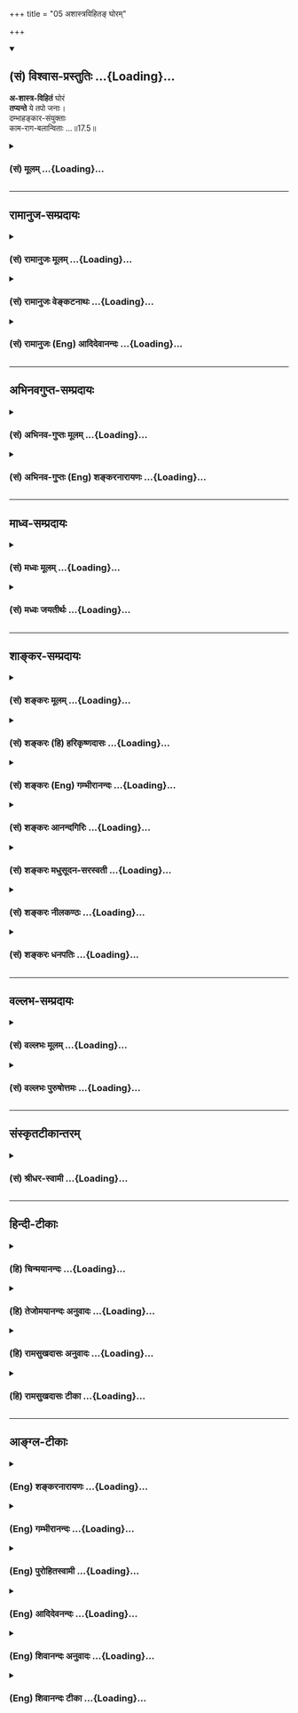 +++
title = "05 अशास्त्रविहितङ् घोरम्"

+++
<div class="js_include" newlevelforh1="2" title="(सं) विश्वास-प्रस्तुतिः" unfilled url="/purANam_vaiShNavam/mahAbhAratam/06-bhIShma-parva/03-bhagavad-gItA-parva/saMskRtam/vishvAsa-prastutiH/17_shraddhA-traya-vibhA/05_ashAstravihita~N_.md">
<details open><summary><h2>(सं) विश्वास-प्रस्तुतिः ...{Loading}...</h2></summary>

**अ-शास्त्र-विहितं** घोरं  
**तप्यन्ते** ये तपो जनाः।  
दम्भाहङ्कार-संयुक्ताः  
काम-राग-बलान्विताः …॥17.5॥
</details>
</div>
<div class="js_include collapsed" newlevelforh1="3" title="(सं) मूलम्" unfilled url="/purANam_vaiShNavam/mahAbhAratam/06-bhIShma-parva/03-bhagavad-gItA-parva/saMskRtam/mUlam/17_shraddhA-traya-vibhA/05_ashAstravihita~N_.md">
<details><summary><h3>(सं) मूलम् ...{Loading}...</h3></summary>

अशास्त्रविहितं घोरं तप्यन्ते ये तपो जनाः।  
दम्भाहङ्कारसंयुक्ताः कामरागबलान्विताः।।17.5।।
</details>
</div>


_________________
## रामानुज-सम्प्रदायः
<div class="js_include collapsed" newlevelforh1="3" title="(सं) रामानुजः मूलम्" unfilled url="/purANam_vaiShNavam/mahAbhAratam/06-bhIShma-parva/03-bhagavad-gItA-parva/saMskRtam/rAmAnujaH/mUlam/17_shraddhA-traya-vibhA/05_ashAstravihita~N_.md">
<details><summary><h3>(सं) रामानुजः मूलम् ...{Loading}...</h3></summary>

।।17.5।।**अशास्त्रविहितम्** अति **घोरम्** अपि **तपो ये जनाः तप्यन्ते;**
प्रदर्शनार्थम् इदम्; अशास्त्रविहितं बह्वायासं यागादिकं ये कुर्वते; **ते
दम्भाहङ्कारसंयुक्ताः कामरागबलान्विताः शरीरस्थं** पृथिव्यादिभूतसमूहं
**कर्शयन्तो** मदंशभूतं जीवं **च अन्तःशरीरस्थं** कर्शयन्तो ये तप्यन्ते
यागादिकं च कुर्वते; **तान् आसुरनिश्चयान् विद्धि।**

</details>
</div>
<div class="js_include collapsed" newlevelforh1="3" title="(सं) रामानुजः वेङ्कटनाथः" unfilled url="/purANam_vaiShNavam/mahAbhAratam/06-bhIShma-parva/03-bhagavad-gItA-parva/saMskRtam/rAmAnujaH/venkaTanAthaH/17_shraddhA-traya-vibhA/05_ashAstravihita~N_.md">
<details><summary><h3>(सं) रामानुजः वेङ्कटनाथः ...{Loading}...</h3></summary>

  
  
।।17.5।। एवमर्थात्प्रश्नस्य निषेधः कृतः अथ कण्ठोक्त्येत्यभिप्रायेणाऽऽह --
एवमिति। न स सिद्धिम् \[16।23\] इत्यादिप्रागुक्तस्मारणायन कश्चिदपि सुखलव
इत्युक्तम्। अपित्वनर्थ एवेत्यनेन पूर्वोक्तनरकपतनस्मारणम्।
प्रश्नवाक्यगतश्रद्धान्वितत्वानुभाषणविवक्षया तत्कार्यातिप्रयासज्ञापनपरो
घोरशब्द इत्यभिप्रायेणाऽऽहअतिघोरमपीति। ननुयजन्ते श्रद्धयाऽन्विताः
\[9।23\] इति यागविषये प्रश्ने तप्यन्त इति तपसोत्तरं कथं सङ्गच्छते
इत्यत्राऽऽहप्रदर्शनार्थमिदमिति। सङ्ग्राहकाकारं दर्शयन्
फलितमाहअशास्त्रविहितमिति। वेदबाह्यागमोक्तं
वैदिकमप्यनधिकारिभिर्देशकालद्रव्यक्रियादिनियमानादरेणायथानुष्ठितं
चाशास्त्रविहितम्।
दारुणपर्यायघोरशब्दाभिप्रेतमाहबह्वायासमिति। यागादिकमित्यनेन प्रश्नेऽपि
यागग्रहणं प्रदर्शनार्थमिति ज्ञापितम्। अत एव हि
प्रश्नोत्तरयोरेकविषयत्वम्। शास्त्रैरचोदितानां चोदकान्तरमुच्यते --
दम्भाहङ्कारसंयुक्ता इत्यादिना। बलमत्र कामरागयुक्तत्वादसात्त्विकम्। बलं
बलवतां चाहं कामरागविवर्जितम् \[7।11\] इति हि प्रागुक्तम्। न केवलं परत्र
नरकम् अपित्विहापि कायकर्शनमित्यभिप्रायेण
शरीरस्थभूतसमूहकर्शनोक्तिः। अन्तर्याम्यमृतः \[बृ.उ.3।7।3 -- 23\]
अनश्नन्नन्यो अभिचाकशीति \[मुं.उ.3।1।1\]न स्थानतोऽपि परस्योभयलिङ्गं
सर्वत्र हि \[ब्र.सू.3।2।11\] इत्यादिभिः परमात्मनः स्वरूपतो धर्मतो वा
कर्शनासम्भवात्। सम्भवे च शास्त्रविहितोपवासादिभिरपि प्रसङ्गाच्छरीरकर्शनेन
च शरीरिणां क्षेत्रज्ञानां ज्ञानसुखादिसङ्कोचरूपस्य कर्शनस्य
श्रुतिस्मृतिलोकसिद्धत्वात्अन्तश्शरीरस्थम् इत्यनेन
शरीरावच्छिन्नक्षेत्रज्ञत्वसूचनात्क्षेत्रज्ञं चापि मां विद्धि
\[13।3\]ममैवांशः \[15।7\] इति प्रागुक्तप्रक्रियया
सर्वशरीरकपरमात्मविशेषणांशभूतजीवविवक्षयाऽत्र मामिति निर्देश
इत्याहमदंशभूतं जीवमिति। मच्छरीरभूतजीवपीडनं मत्पीडनतुल्यमिति
दोषातिशयसूचनार्थोऽयमुपचारः। शास्त्रोल्लङ्घनेनात्मपीडनरूपमपि
पापमेषामायातमित्यभिप्रायः। यज्ञस्य स्वतो
याज्यभावनत्वाच्छास्त्रीयप्रकारविरहेऽपि नात्यन्तविकलता तपसस्तु स्वतः
सर्वकर्शनतया शास्त्रीयप्रकाराभावे भावनत्वं न स्यादिति हैतुकप्रायाणां
विभागं प्रतिक्षेप्तुमाहयागादिकं चेति। आसुरो निश्चयो येषां
तेऽत्रासुरनिश्चयाः तत्र तद्धितस्येह सम्बन्धमात्रपरतामाहअसुराणामिति।
तदभिप्रेतनिश्चयस्य विशेषं व्यञ्जयितुमाहअसुराहीति। आसुरनिश्चयत्वख्यापनं
प्रागुक्तानर्थपर्यवसानप्रकाशनायेत्याहमदाज्ञाविपरीतकारित्वादिति। आसुरनिश्चयान्
इत्येतावता कथमयमर्थः सिद्ध्येत् इत्यत्राऽऽह -- पूर्वमेवेति।

</details>
</div>
<div class="js_include collapsed" newlevelforh1="3" title="(सं) रामानुजः (Eng) आदिदेवानन्दः" unfilled url="/purANam_vaiShNavam/mahAbhAratam/06-bhIShma-parva/03-bhagavad-gItA-parva/saMskRtam/rAmAnujaH/english/AdidevAnandaH/17_shraddhA-traya-vibhA/05_ashAstravihita~N_.md">
<details><summary><h3>(सं) रामानुजः (Eng) आदिदेवानन्दः ...{Loading}...</h3></summary>

17.5 - 17.6 'Those men who perform terrible pernances not enjoined by
the Sastras' - this is illustrative of sacrifices etc., of a similar
nature. Those who perform sacrifices, etc., sacrifices which are not
enjoined by the Sastras and demand much exertion, those who are
possessed of 'ostentation and conceit and are goaded by sensual desire,
attachment and passion' - they torture the group of elements such as
earth etc., in their bodies. They also torture the individual self which
is a part of Myself and is within their bodies. Those who perform such
sacrifices etc., know them to be demoniacal in their resolves. The
resolve of demons is demoniac resolve. The demons are those who act
contrary to My ;ndments. Since they act contrary to My ;ndments, they do
not have even a iota of joy, but as stated earlier, they fall a prey to
a multitude of calamities. 'They fall into a foul Naraka' (16.16). Now,
Sri Krsna, resuming the subject, details the differences according to
the Gunas with reference to sacrifice, etc., enjoined by the Sastras. To
begin with, he describes three kinds of food, since the growth of Sattva
etc., has its source in food, as Srutis declare thus: 'For my dear, the
mind consists of food' (Cha. U., 6.5.4) and 'when the food is pure, the
man becomes pure' (Cha. U., 7.26.2).

</details>
</div>


_________________
## अभिनवगुप्त-सम्प्रदायः
<div class="js_include collapsed" newlevelforh1="3" title="(सं) अभिनव-गुप्तः मूलम्" unfilled url="/purANam_vaiShNavam/mahAbhAratam/06-bhIShma-parva/03-bhagavad-gItA-parva/saMskRtam/abhinava-guptaH/mUlam/17_shraddhA-traya-vibhA/05_ashAstravihita~N_.md">
<details><summary><h3>(सं) अभिनव-गुप्तः मूलम् ...{Loading}...</h3></summary>

।।17.4 -- 17.6।। यजन्त इत्यादि आसुरनिश्चयानित्यन्तम्। अचेतनम्
अविवेकित्त्वात्। मां च कर्शयन्तः शास्त्रार्थननुष्ठानात्। अत एव ते
स्वबुद्धिविरचितां +++(N स्वबुद्धिविचारिताम् )+++ तपश्चर्यां कुर्वणाः प्रत्युत
तामसाः।

</details>
</div>
<div class="js_include collapsed" newlevelforh1="3" title="(सं) अभिनव-गुप्तः (Eng) शङ्करनारायणः" unfilled url="/purANam_vaiShNavam/mahAbhAratam/06-bhIShma-parva/03-bhagavad-gItA-parva/saMskRtam/abhinava-guptaH/english/shankaranArAyaNaH/17_shraddhA-traya-vibhA/05_ashAstravihita~N_.md">
<details><summary><h3>(सं) अभिनव-गुप्तः (Eng) शङ्करनारायणः ...{Loading}...</h3></summary>

17.5 See Comment under 17.6

</details>
</div>


_________________
## माध्व-सम्प्रदायः
<div class="js_include collapsed" newlevelforh1="3" title="(सं) मध्वः मूलम्" unfilled url="/purANam_vaiShNavam/mahAbhAratam/06-bhIShma-parva/03-bhagavad-gItA-parva/saMskRtam/madhvaH/mUlam/17_shraddhA-traya-vibhA/05_ashAstravihita~N_.md">
<details><summary><h3>(सं) मध्वः मूलम् ...{Loading}...</h3></summary>

।।17.5।। Sri Madhvacharya did not comment on this sloka.

</details>
</div>
<div class="js_include collapsed" newlevelforh1="3" title="(सं) मध्वः जयतीर्थः" unfilled url="/purANam_vaiShNavam/mahAbhAratam/06-bhIShma-parva/03-bhagavad-gItA-parva/saMskRtam/madhvaH/jayatIrthaH/17_shraddhA-traya-vibhA/05_ashAstravihita~N_.md">
<details><summary><h3>(सं) मध्वः जयतीर्थः ...{Loading}...</h3></summary>

।।17.5।। Sri Jayatirtha did not comment on this sloka.

</details>
</div>


_________________
## शाङ्कर-सम्प्रदायः
<div class="js_include collapsed" newlevelforh1="3" title="(सं) शङ्करः मूलम्" unfilled url="/purANam_vaiShNavam/mahAbhAratam/06-bhIShma-parva/03-bhagavad-gItA-parva/saMskRtam/shankaraH/mUlam/17_shraddhA-traya-vibhA/05_ashAstravihita~N_.md">
<details><summary><h3>(सं) शङ्करः मूलम् ...{Loading}...</h3></summary>

।।17.5।। --,**अशास्त्रविहितं** न शास्त्रविहितम् अशास्त्रविहितं **घोरं**
पीडाकरं प्राणिनाम् आत्मनश्च तपः **तप्यन्ते** निर्वर्तयन्ति **ये तपो
जनाः** ते च **दम्भाहंकारसंयुक्ताः;** दम्भश्च अहंकारश्च दम्भाहंकारौ;
ताभ्यां संयुक्ताः दम्भाहंकारसंयुक्ताः; **कामरागबलान्विताः** कामश्च
रागश्च कामरागौ तत्कृतं बलं कामरागबलं तेन अन्विताः कामरागबलान्विताः।।

</details>
</div>
<div class="js_include collapsed" newlevelforh1="3" title="(सं) शङ्करः (हि) हरिकृष्णदासः" unfilled url="/purANam_vaiShNavam/mahAbhAratam/06-bhIShma-parva/03-bhagavad-gItA-parva/saMskRtam/shankaraH/hindI/harikRShNadAsaH/17_shraddhA-traya-vibhA/05_ashAstravihita~N_.md">
<details><summary><h3>(सं) शङ्करः (हि) हरिकृष्णदासः ...{Loading}...</h3></summary>

।।17.5।। इस प्रकार कार्यसे जिनकी सात्त्विकादि निष्ठाओंका निर्णय किया गया
है उन ( स्वाभाविक श्रद्धावाले ) हजारों मनुष्योंमें कोई एक ही
शास्त्रविधिका त्याग होनेपर देवपूजादिके परायण; सात्त्विक निष्ठायुक्त होता
है। अधिकांश मनुष्य तो राजसी और तामसी निष्ठावाले ही होते हैं। कैसे ( सो
कहा जाता है -- )  
  
जो मनुष्य; शास्त्रमें जिसका विधान नहीं है ऐसा; अशास्त्रविहित और घोर
अर्थात् अन्य प्राणियोंको और अपने शरीरको भी पीड़ा पहुँचानेवाला; तप; दम्भ
और अहंकार -- इन दोनोंसे युक्त होकर तथा कामना और आसक्तिजनित बलसे युक्त
होकर; अथवा कामना; आसक्ति और बलसे युक्त होकर तपते हैं।

</details>
</div>
<div class="js_include collapsed" newlevelforh1="3" title="(सं) शङ्करः (Eng) गम्भीरानन्दः" unfilled url="/purANam_vaiShNavam/mahAbhAratam/06-bhIShma-parva/03-bhagavad-gItA-parva/saMskRtam/shankaraH/english/gambhIrAnandaH/17_shraddhA-traya-vibhA/05_ashAstravihita~N_.md">
<details><summary><h3>(सं) शङ्करः (Eng) गम्भीरानन्दः ...{Loading}...</h3></summary>

17.5 Ye, those; janah, persons; who tapyante, undertake, perform;
ghoram, severe; tapah, austerity, productive of pain to oneself as also
to creatures; asastra-vihitam, not sanctioned by the scriptures; they,
being dambh-ahankara-samyuktah, given to ostentation and pride; and
kama-raga-bala-anvitah, impelled by the strength of passion and
attachment, or possessed of passion, attachment and strength \[Kama-raga
can also mean desirable objects and the desire to enjoy them.\]-.

</details>
</div>
<div class="js_include collapsed" newlevelforh1="3" title="(सं) शङ्करः आनन्दगिरिः" unfilled url="/purANam_vaiShNavam/mahAbhAratam/06-bhIShma-parva/03-bhagavad-gItA-parva/saMskRtam/shankaraH/AnandagiriH/17_shraddhA-traya-vibhA/05_ashAstravihita~N_.md">
<details><summary><h3>(सं) शङ्करः आनन्दगिरिः ...{Loading}...</h3></summary>

।।17.5।। ननु सत्त्वादिनिष्ठाः शास्त्रेण ज्ञातुं शक्यन्ते कुतः
कार्यलिङ्गकानुमानेनेति तत्राह -- **एवमिति।** सत्त्वादिनिष्ठानां
जन्तूनामवान्तरविशेषं प्रचुरत्वाप्रचुरत्वरूपं दर्शयति --
**तत्रेत्यादिना।** राजसानां तामसानां च प्राचुर्यं प्रश्नद्वारा विवृणोति
-- **कथमित्यादिना।** कामश्च काम्यमानविषयो रागश्च
तद्विषयभोगाभिलाषस्तत्कृतं तत्प्रयुक्तम्। तन्निमित्तमिति यावत्।

</details>
</div>
<div class="js_include collapsed" newlevelforh1="3" title="(सं) शङ्करः मधुसूदन-सरस्वती" unfilled url="/purANam_vaiShNavam/mahAbhAratam/06-bhIShma-parva/03-bhagavad-gItA-parva/saMskRtam/shankaraH/madhusUdana-sarasvatI/17_shraddhA-traya-vibhA/05_ashAstravihita~N_.md">
<details><summary><h3>(सं) शङ्करः मधुसूदन-सरस्वती ...{Loading}...</h3></summary>

।।17.5 -- 17.6।। एवमनादृतशास्त्राणां सत्त्वादिनिष्ठा कार्यतो निर्णीता।
तत्र केचिद्राजसतामसा अपि प्राग्भवीयपुण्यपरिपाकात्सात्त्विका भूत्वा
शास्त्रीयसाधनेऽधिक्रियन्ते। ये तु दुराग्रहेण
दुर्दैवपरिपाकप्राप्तदुर्जनसङ्गादिदोषेण च राजसतामसतां न मुञ्चन्ति ते
शास्त्रीयमार्गाद्भ्रष्टा असन्मार्गानुसरणेनेह लोके परत्र च दुःखभागिन
एवेत्याह द्वाभ्याम् -- अशास्त्रेत्यादिना। अशास्त्रविहितं शास्त्रेण वेदेन
प्रत्यक्षेणानुमितेन वा न विहितं अशास्त्रेण बुद्धाद्यागमेन बोधितं वा घोरं
परस्यात्मनः पीडाकरं तपस्तप्तशिलारोहणादि तप्यन्ते कुर्वन्ति ये जनाः।
दम्भो धार्मिकत्वख्यापनं; अहंकारोऽहमेव श्रेष्ठ इति दुरभिमानस्ताभ्यां
सम्यग्युक्ताः। योगस्य सम्यक्त्वमनायासेन योगजननासामर्थ्यं कामे
काम्यमानविषये यो रागस्तन्निमित्तं बलमत्युग्रदुःखसहनसामर्थ्यं
तेनान्विताः। कामो विषयेऽभिलाषः; रागः सदा तदभिनिविष्टत्वरूपोऽभिष्वङ्गः।
बलमवश्यमिदं साधयिष्यामीत्याग्रहस्तैरन्विता इति वा। अतएव च
बलवद्दुःखदर्शनेऽप्यनिवर्तमानाः कर्शयन्तः कृशीकुर्वन्तो वृथोपवासादिना
शरीरस्थं भूतग्रामं देहेन्द्रियसङ्घाताकारेण परिणतं पृथिव्यादिभूतसमुदायं
अचेतसो विवेकशून्याः मां चान्तःशरीरस्थं भोक्तृरूपेण स्थितं भोग्यस्य
शरीरस्य कृशीकरणेन कृशीकुर्वन्त एव मामन्तर्यामित्वेन शरीरान्तःस्थितं
बुद्धितद्वृत्तिसाक्षिभूतमीश्वरमाज्ञालङ्घनेन कर्शयन्त इति वा।
तानैहिकसर्वभोगविमुखान् परत्र चाधमगतिभागिनः
सर्वपुरुषार्थभ्रष्टानासुरनिश्चयानासुरो विपर्यासरूपो वेदार्थविरोधी
निश्चयो येषां तान् मनुष्यत्वेन
प्रतीयमानानप्यसुरकार्यकारित्वादसुरान्विद्धि जानीहि। परिहरणाय
निश्चयस्यासुरत्वात्तत्पूर्विकाणां
सर्वासामन्तःकरणवृत्तीनामासुरत्वमसुरत्वजातिरहितानां च मनुष्याणां
कर्मणैवासुरत्वात्तानसुरान्विद्धीति साक्षान्नोक्तमिति च द्रष्टव्यम्।

</details>
</div>
<div class="js_include collapsed" newlevelforh1="3" title="(सं) शङ्करः नीलकण्ठः" unfilled url="/purANam_vaiShNavam/mahAbhAratam/06-bhIShma-parva/03-bhagavad-gItA-parva/saMskRtam/shankaraH/nIlakaNThaH/17_shraddhA-traya-vibhA/05_ashAstravihita~N_.md">
<details><summary><h3>(सं) शङ्करः नीलकण्ठः ...{Loading}...</h3></summary>

।।17.5।। सात्त्विकानां दौर्लभ्यमभिप्रेत्याह -- **अशास्त्रेति।** शास्त्रं
वेदादि तद्विरोधिना कौलिकाद्यागमेन विहितं घोरं स्वमांसहोमेन
ब्राह्मणलोहितादिना वा देवतासंतर्पणाद्यात्मकं ये जनास्तपस्तप्यन्ते
तानासुरनिश्चयान्विद्धीति द्वयोः संबन्धः। दम्भो धर्मध्वजित्वम्; अहंकारः
स्वस्मिन्पूज्यताबुद्धिः ताभ्यां संयुक्ताः। कामरागो विषयाभिलाषः; बलं
साहसेनापि विषयसाधने उत्साहस्ताभ्यामन्विताः।

</details>
</div>
<div class="js_include collapsed" newlevelforh1="3" title="(सं) शङ्करः धनपतिः" unfilled url="/purANam_vaiShNavam/mahAbhAratam/06-bhIShma-parva/03-bhagavad-gItA-parva/saMskRtam/shankaraH/dhanapatiH/17_shraddhA-traya-vibhA/05_ashAstravihita~N_.md">
<details><summary><h3>(सं) शङ्करः धनपतिः ...{Loading}...</h3></summary>

।।17.5।। एवं कार्यतो निर्णीतानां सत्त्वादिनिष्ठानां मध्ये
देवपूजादितत्परस्य सत्त्वनिष्ठस्य दौर्लभ्यं रजस्तमोनिष्ठानां बाहुल्यं च
ज्ञापयितुं आह। अशास्त्रविहितं शास्त्रविहितं श्रुतिस्मृत्यादिरुपेण
शास्त्रेण विहितं न भवति तत्; शास्त्रं न भवतीत्यशास्त्रं तेन
बुद्धाद्यागमेन बोधितमिति वा। घोरं प्राणिनामात्मनश्च पीडाकरं तपो ये
जनास्तप्यन्ते निर्वर्तयन्ति। जनान्विशिनष्टि। दम्भाहंकारसंयुक्ताः दम्भो
धर्मध्वजित्वं; अहंकारोऽहमेव सर्वोत्तम इति दुरभिमानस्ताभ्यां
सम्यग्युक्ताः। कामरागबलान्विताः कामो विषयाभिलाषः कामस्य कारणीभूतो
विषयाभिरञ्जनात्मको रागः कामरागाभ्यां कृतं बलं
विषयसंपादनोत्साहस्तेनान्विताः; कामरागबलैरन्विता इति वा।

</details>
</div>


_________________
## वल्लभ-सम्प्रदायः
<div class="js_include collapsed" newlevelforh1="3" title="(सं) वल्लभः मूलम्" unfilled url="/purANam_vaiShNavam/mahAbhAratam/06-bhIShma-parva/03-bhagavad-gItA-parva/saMskRtam/vallabhaH/mUlam/17_shraddhA-traya-vibhA/05_ashAstravihita~N_.md">
<details><summary><h3>(सं) वल्लभः मूलम् ...{Loading}...</h3></summary>

।।17.5।। तेष्वपि पूर्ववद्विशेषमाह -- अशास्त्रविहितमिति द्वाभ्याम्।
शास्त्रीयं पूर्वमुक्तम्। ये तु जना शास्त्रविधिमुत्सृज्य कामकारतः येषां
कामकार एव हेतुस्तत एव तपस्तप्यन्ते शम्बुकादिवत् तानासुरनिश्चयान्
विद्धीत्युत्तरेणान्वयः।

</details>
</div>
<div class="js_include collapsed" newlevelforh1="3" title="(सं) वल्लभः पुरुषोत्तमः" unfilled url="/purANam_vaiShNavam/mahAbhAratam/06-bhIShma-parva/03-bhagavad-gItA-parva/saMskRtam/vallabhaH/puruShottamaH/17_shraddhA-traya-vibhA/05_ashAstravihita~N_.md">
<details><summary><h3>(सं) वल्लभः पुरुषोत्तमः ...{Loading}...</h3></summary>

  
  
।।17.5।। अथ सात्त्विकानामपि देवादिपूजननिश्चयोऽप्यासुर एव;
अनुक्तत्वादित्याह द्वयेनअशास्त्रेति। ये जनाः जननादिक्लेशेन अज्ञाः
अशास्त्रविहितं अन्धपारम्पर्यागतं शास्त्रनिषिद्धं वा दम्भाहङ्कारसंयुक्ताः
परप्रतारणस्वोत्तमत्वख्यापनाज्ञानाभ्यां देवताप्रसादार्थं
सात्त्विकवदाभासमानं निश्चयेन तपः देहक्लेशं अभोजनादिना ये तप्यन्ते
कुर्वन्ति। ये च घोरं यक्षादिप्रसादरूपं राज्यधनाद्यपेक्षार्थं तपः
कुर्वन्ति। कामरागबलान्विताः; कामो विषयाभिलाषः; रागो भोगासक्तिः;
बलमाग्रहस्तैरन्विताः प्रेरिताः सन्तः।  
  

</details>
</div>


_________________
## संस्कृतटीकान्तरम्
<div class="js_include collapsed" newlevelforh1="3" title="(सं) श्रीधर-स्वामी" unfilled url="/purANam_vaiShNavam/mahAbhAratam/06-bhIShma-parva/03-bhagavad-gItA-parva/saMskRtam/shrIdhara-svAmI/17_shraddhA-traya-vibhA/05_ashAstravihita~N_.md">
<details><summary><h3>(सं) श्रीधर-स्वामी ...{Loading}...</h3></summary>

।।17.5।। राजसतामसेषु पुनर्विशेषान्तरमाह **-- अशास्त्रविहितमिति
द्वाभ्याम्।** शास्त्रविधिमजानन्तोऽपि केचित्प्राचीनपुण्यसंस्कारेणोत्तमाः
सात्त्विका एव भवन्ति। केचित्तु मध्यमा राजसा भवन्ति। अधमास्तु तामसा
भवन्ति। ये पुनरत्यन्तं मन्दभाग्याः गतानुगत्या पाखण्डसङ्गेन च
तदाचारानुवर्तिनः सन्तः अशास्त्रविहितं घोरं भयंकरं तपस्तप्यन्ते
कुर्वन्ति। तत्र हेतवःदम्भाहंकाराभ्यां संयुक्ताः तथा कामोऽभिलाषः; राग
आसक्तिः; बलमाग्रहः; एतैरन्विताः सन्तः;
तानासुरनिश्चयान्विद्धीत्युत्तरेणान्वयः।

</details>
</div>


_________________
## हिन्दी-टीकाः
<div class="js_include collapsed" newlevelforh1="3" title="(हि) चिन्मयानन्दः" unfilled url="/purANam_vaiShNavam/mahAbhAratam/06-bhIShma-parva/03-bhagavad-gItA-parva/hindI/chinmayAnandaH/17_shraddhA-traya-vibhA/05_ashAstravihita~N_.md">
<details><summary><h3>(हि) चिन्मयानन्दः ...{Loading}...</h3></summary>

।।17.5।। See Commentary under 17.6

</details>
</div>
<div class="js_include collapsed" newlevelforh1="3" title="(हि) तेजोमयानन्दः अनुवादः" unfilled url="/purANam_vaiShNavam/mahAbhAratam/06-bhIShma-parva/03-bhagavad-gItA-parva/hindI/tejomayAnandaH/anuvAdaH/17_shraddhA-traya-vibhA/05_ashAstravihita~N_.md">
<details><summary><h3>(हि) तेजोमयानन्दः अनुवादः ...{Loading}...</h3></summary>

।।17.5।। जो लोग शास्त्रविधि से रहित घोर तप करते हैं तथा दम्भ, अहंकार,
काम और राग से भी युक्त होते हैं।।

</details>
</div>
<div class="js_include collapsed" newlevelforh1="3" title="(हि) रामसुखदासः अनुवादः" unfilled url="/purANam_vaiShNavam/mahAbhAratam/06-bhIShma-parva/03-bhagavad-gItA-parva/hindI/rAmasukhadAsaH/anuvAdaH/17_shraddhA-traya-vibhA/05_ashAstravihita~N_.md">
<details><summary><h3>(हि) रामसुखदासः अनुवादः ...{Loading}...</h3></summary>

।।17.5।। जो मनुष्य शास्त्रविधिसे रहित घोर तप करते हैं; जो दम्भ और
अहङ्कारसे अच्छी तरह युक्त हैं; जो भोग-पदार्थ, आसक्ति और हठसे युक्त हैं;
जो शरीरमें स्थित पाँच भूतोंको अर्थात् पाञ्चभौतिक शरीरको तथा अन्तःकरणमें
स्थित मुझ परमात्माको भी कृश करनेवाले हैं उन अज्ञानियोंको तू आसुर
निश्चयवाले (आसुरी सम्पदावाले) समझ।

</details>
</div>
<div class="js_include collapsed" newlevelforh1="3" title="(हि) रामसुखदासः टीका" unfilled url="/purANam_vaiShNavam/mahAbhAratam/06-bhIShma-parva/03-bhagavad-gItA-parva/hindI/rAmasukhadAsaH/TIkA/17_shraddhA-traya-vibhA/05_ashAstravihita~N_.md">
<details><summary><h3>(हि) रामसुखदासः टीका ...{Loading}...</h3></summary>

।।17.5।।***व्याख्या --***  **अशास्त्रविहितं घोरं तप्यन्ते ये तपो जनाः
--** शास्त्रमें जिसका विधान नहीं है; प्रत्युत निषेध है; ऐसे घोर तपको
करनेमें उनकी रुचि होती है अर्थात् उनकी रुचि सदा शास्त्रसे विपरीत ही होती
है। कारण कि तामसी बुद्धि (गीता 18। 32) होनेसे वे स्वयं तो शास्त्रोंको
जानते नहीं और दूसरा कोई बता भी दे तो वे न उसको मानना चाहते हैं तथा न
वैसा करना ही चाहते हैं।**दम्भाहंकारसंयुक्ताः --** उनके भीतर यह बात गहरी
बैठी हुई रहती है कि आज संसारमें जितने भजन; ध्यान; स्वाध्याय आदि करते
हैं; वे सब दम्भ करते हैं; दम्भके बिना दूसरा कुछ है ही नहीं। अतः वे खुद
भी दम्भ करते हैं। उनके भीतर अपनी बुद्धिमानीका; चतुराईका; जानकारीका
अभिमान रहता है कि हम बड़े जानकार आदमी हैं हम लोगोंको समझा सकते हैं; उनको
रास्तेपर ला सकते हैं हम शास्त्रोंकी बातें क्यों सुनें हम कोई कम जानते
हैं क्या हमारी बातें सुनो तो तुम्हारेको पता चले
आदिआदि।**कामरागबलान्विताः --** काम शब्द भोगपदार्थोंका वाचक है। उन
पदार्थोंमें रँग जाना; तल्लीन हो जाना; एकरस हो जाना राग है और उनको
प्राप्त करनेका अथवा उनको बनाये रखनेका जो हठ; दुराग्रह है; वह बल है। इनसे
वे सदा युक्त रहते हैं। उन आसुर स्वभाववाले लोगोंमें यह भाव रहता है कि
मनुष्यशरीर पाकर इन भोगोंको नहीं भोगा तो मनुष्यशरीर पशुकी तरह ही है।
सांसारिक भोगसामग्रीको मनुष्यने प्राप्त नहीं किया; तो फिर उसने क्या किया
मनुष्यशरीर पाकर मनचाही भोगसामग्री नहीं मिली; तो फिर उसका जीवन ही व्यर्थ
है; आदिआदि। इस प्रकार वे प्राप्त सामग्रीको भोगनेमें सदा तल्लीन रहते हैं
और धनसम्पत्ति आदि भोगसामग्रीको प्राप्त करनेके लिये हठपूर्वक; जिदसे तप
किया करते हैं।**कर्शयन्तः शरीरस्थं भूतग्रामम् --** वे शरीरमें स्थित पाँच
भूतों(पृथ्वी; जल; तेज; वायु और आकाश) को कृश करते हैं; शरीरको सुखाते हैं
और इसीको तप समझते हैं। शरीरको कष्ट दिये बिना तप नहीं होता -- ऐसी उनकी
स्वाभाविक धारणा रहती है। आगे चौदहवें; पन्द्रहवें और सोलहवें श्लोकमें जहाँ
शरीर; वाणी और मनके तपका वर्णन हुआ है; वहाँ शरीरको कष्ट देनकी बात नहीं
है। वह तप बड़ी शान्तिसे होता है। परन्तु यहाँ जिस तपकी बात है; वह
शास्त्रविरुद्ध घोर तप है और अविधिपूर्वक शरीरको कष्ट देकर किया जाता
है।**मां चैवान्तःशरीरस्थम् --** भगवान् कहते हैं कि ऐसे लोग अन्तःकरणमें
स्थित मुझ परमात्माको भी कृश करते हैं; दुःख देते हैं। कैसे वे मेरी आज्ञा;
मेरे मतके अनुसार नहीं चलते; प्रत्युत उसके विपरीत चलते हैं। अर्जुनने पूछा
था कि वे कौनसी निष्ठावाले हैं -- सात्त्विक हैं कि राजसतामस
दैवीसम्पत्तिवाले हैं कि आसुरीसम्पत्तिवाले तो भगवान् कहते हैं कि उनको
आसुर निश्चयवाले समझो -- **तान्विद्धि आसुरनिश्चयान्।** यहाँ
**आसुरनिश्चयान्** पद सामान्य आसुरीसम्पत्तिवालोंका वाचक नहीं है; प्रत्युत
उनमें भी जो अत्यन्तनीच -- विशेष नास्तिक हैं; उनका वाचक है।  
  
**विशेष बात**  
  
चौथे श्लोकमें शास्त्रविधिको न जाननेवाले श्रद्धायुक्त मनुष्योंके द्वारा
किये जानेवाले पूजनके लिये **यजन्ते** पद आया है परन्तु यहाँ शास्त्रविधिका
त्याग करनेवाले श्रद्धारहित मनुष्योंके द्वारा किये जानेवाले पूजनके लिये
**तप्यन्ते** पद आया है। इसका कारण यह है कि आसुर निश्चयवाले मनुष्योंकी तप
करनेमें ही पूज्यबुद्धि होती है -- तप ही उनका यज्ञ होता है और वे मनगढ़ंत
रीतिसे शरीरको कष्ट देनेको ही तप मानते हैं। उनके,तपका लक्षण है -- शरीरको
सुखाना; कष्ट देना। वे तपको बहुत महत्त्व देते हैं; उसे बहुत अच्छा मानते
हैं परन्तु भगवान्को; शास्त्रको नहीं मानते। तप भी वही करते हैं; जो
शास्त्रके विरुद्ध है। बहुत ज्यादा भूखे रहना; काँटोंपर सोना; उलटे लटकना;
एक पैरसे खड़े होना; शास्त्राज्ञासे विरुद्ध अग्नि तपना; अपने शरीर; मन;
इन्द्रियोंको किसी तरह कष्ट पहुँचाना आदि -- ये सब आसुर निश्चयवालोंके तप
होते हैं। सोलहवें अध्यायके तेईसवें श्लोकमें शास्त्रविधिको जानते हुए भी
उसकी उपक्षा करके दानसेवा; उपकार आदि शुभकर्मोंको करनेकी बात आयी है; जो
इतनी बुरी नहीं है क्योंकि उनके दान आदि कर्म शास्त्रविधियुक्त तो नहीं
हैं; पर शास्त्रनिषिद्ध भी नहीं हैं। परन्तु यहाँ जो शास्त्रोंमें विहित
नहीं हैं; उनको ही श्रेष्ठ मानकर मनमाने ढंगसे विपरीत कर्म करनेकी बात है।
दोनोंमें फरक क्या हुआ तेईसवें श्लोकमें कहे लोगोंको सिद्धि; सुख और परमगति
नहीं मिलेगी अर्थात् उनके नाममात्रके शुभकर्मोंका पूरा फल नहीं मिलेगा।
परन्तु यहाँ कहे लोगोंको तो नीच योनियों तथा नरकोंकी प्राप्ति होगी क्योंकि
इनमें दम्भ; अभिमान आदि हैं। ये शास्त्रोंको मानते भी नहीं; सुनते भी नहीं
और कोई सुनाना चाहे तो सुनना चाहते भी नहीं। सोलहवें अध्यायके तेईसवें
श्लोकमें शास्त्रका उपेक्षापूर्वक त्याग है; इसी अध्यायके पहले श्लोकमें
शास्त्रका अज्ञतापूर्वक त्याग है और यहाँ शास्त्रका विरोधपूर्वक त्याग है।
आगे तामस यज्ञादिमें भी शास्त्रकी उपेक्षा है। परन्तु यहाँ श्रद्धा;
शास्त्रविधि; प्राणिसमुदाय और भगवान् -- इन चारोंके साथ विरोध है। ऐसा
विरोध दूसरी जगह आये राजसीतामसी वर्णनमें नहीं है।  
  
***सम्बन्ध --***  अगर कोई मनुष्य किसी प्रकार भी यजन न करे; तो उसकी
श्रद्धा कैसे पहचानी जायगी -- इसे बतानेके लिये भगवान् आहारकी रुचिसे
आहारीकी निष्ठाकी पहचानका प्रकरण आरम्भ करते हैं।  
  

</details>
</div>


_________________
## आङ्ग्ल-टीकाः
<div class="js_include collapsed" newlevelforh1="3" title="(Eng) शङ्करनारायणः" unfilled url="/purANam_vaiShNavam/mahAbhAratam/06-bhIShma-parva/03-bhagavad-gItA-parva/english/shankaranArAyaNaH/17_shraddhA-traya-vibhA/05_ashAstravihita~N_.md">
<details><summary><h3>(Eng) शङ्करनारायणः ...{Loading}...</h3></summary>

17.5. Those men, who practise terrible austerities, not as enjoined in
the scriptures; who are bound to hypocricy and conceit, and are endowed
with (i.e. impelled by) the force of passion for the desired objects;

</details>
</div>
<div class="js_include collapsed" newlevelforh1="3" title="(Eng) गम्भीरानन्दः" unfilled url="/purANam_vaiShNavam/mahAbhAratam/06-bhIShma-parva/03-bhagavad-gItA-parva/english/gambhIrAnandaH/17_shraddhA-traya-vibhA/05_ashAstravihita~N_.md">
<details><summary><h3>(Eng) गम्भीरानन्दः ...{Loading}...</h3></summary>

17.5 Those persons who, given to ostentation and pride, and possessed of
passion, attachment and strength, undertake severe austerities not
sanctioned in the scriptures;

</details>
</div>
<div class="js_include collapsed" newlevelforh1="3" title="(Eng) पुरोहितस्वामी" unfilled url="/purANam_vaiShNavam/mahAbhAratam/06-bhIShma-parva/03-bhagavad-gItA-parva/english/purohitasvAmI/17_shraddhA-traya-vibhA/05_ashAstravihita~N_.md">
<details><summary><h3>(Eng) पुरोहितस्वामी ...{Loading}...</h3></summary>

17.5 Those who practise austerities not commanded by scripture, who are
slaves to hypocrisy and egotism, who are carried away by the fury of
desire and passion,

</details>
</div>
<div class="js_include collapsed" newlevelforh1="3" title="(Eng) आदिदेवनन्दः" unfilled url="/purANam_vaiShNavam/mahAbhAratam/06-bhIShma-parva/03-bhagavad-gItA-parva/english/AdidevanandaH/17_shraddhA-traya-vibhA/05_ashAstravihita~N_.md">
<details><summary><h3>(Eng) आदिदेवनन्दः ...{Loading}...</h3></summary>

17.5 Those men who practise terrible austerity not enjoined by the
Sastras, given to ostentation and conceit, and prompted by the force of
sensual desires and passion;

</details>
</div>
<div class="js_include collapsed" newlevelforh1="3" title="(Eng) शिवानन्दः अनुवादः" unfilled url="/purANam_vaiShNavam/mahAbhAratam/06-bhIShma-parva/03-bhagavad-gItA-parva/english/shivAnandaH/anuvAdaH/17_shraddhA-traya-vibhA/05_ashAstravihita~N_.md">
<details><summary><h3>(Eng) शिवानन्दः अनुवादः ...{Loading}...</h3></summary>

17.5 Those men who practise terrific austerities not enjoined by the
scriptures, given to hypocrisy and egoism, impelled by the force of lust
and attachment.

</details>
</div>
<div class="js_include collapsed" newlevelforh1="3" title="(Eng) शिवानन्दः टीका" unfilled url="/purANam_vaiShNavam/mahAbhAratam/06-bhIShma-parva/03-bhagavad-gItA-parva/english/shivAnandaH/TIkA/17_shraddhA-traya-vibhA/05_ashAstravihita~N_.md">
<details><summary><h3>(Eng) शिवानन्दः टीका ...{Loading}...</h3></summary>

17.5 अशास्त्रविहितम् not enjoined by the scriptures; घोरम् terrific;
तप्यन्ते practise; ये who; तपः austerity; जनाः men; दम्भाहङ्कारसंयुक्ताः
given to hypocrisy and egoism; कामरागबलान्विताः by the force of lust and
attachment.Commentary There are some who think that the mortification of
the body is the proper means to attain the goal of life. They do this in
order to attract the people and get money for the gratification of their
senses. They stand on one leg with raised hands. This is not real Tapas.
This is Tamasic Tapas. Bodily torture will not bring emancipation. These
men are not acainted with even the first elements of the scriptures.
They mock at the religious practices of the wise; elderly persons and
jeer at learned men. They are puffed up with the vanity of their own
greatness. They are proud of their wealth. They perform unauthorised
austerities. These persons do severe austerities contrary to the
scriptures on the strength of desire and attachment.They take even the
lives of children to propitiate their deity. Instead of killing their
egoism; they kill many innocent animals in the name of sacrifice but in
reality they kill them to satisfy their own palate. Most horrible indeed
They speak ill of the scriptures and wander about in the forest of
delusion and infatuation. They follow the dictates of passion. They
inflict pain on themselves and on others. They practise austerities
which cause pain to themselves and to other living beings. Pitiable
indeed is their lot. They are doomed to destruction.Kamaragabalanvitah
may also be interpreted as possessed of lust; attachment and
power.Dambha Ostentation The man of Dambha is desirous that all people
should take him for a virtuous man and so he expresses to others his
righteous nature. In reality he is not virtuous. He pretends to be what
he is not.Ahankara Egoism The egoistic man thinks and feels that he is
superior to others in the possession of all virtuous alities.Raga
Extreme attachment to sensual objects.Bala Great power of enduring
severe pain on account of Raga for sensual objects (pain that accrues
from exertion in attaining and preserving the objects).Kama Lust Desire
for any object.

</details>
</div>
